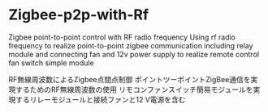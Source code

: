 # Zigbee-p2p-with-Rf
Zigbee point-to-point control with RF radio frequency
Using rf radio frequency to realize point-to-point zigbee communication
including relay module and connecting fan and 12v power supply to realize remote control fan switch simple module

RF無線周波数によるZigbee点間点制御
ポイントツーポイントZigBee通信を実現するためのRF無線周波数の使用
リモコンファンスイッチ簡易モジュールを実現するリレーモジュールと接続ファンと12 V電源を含む
